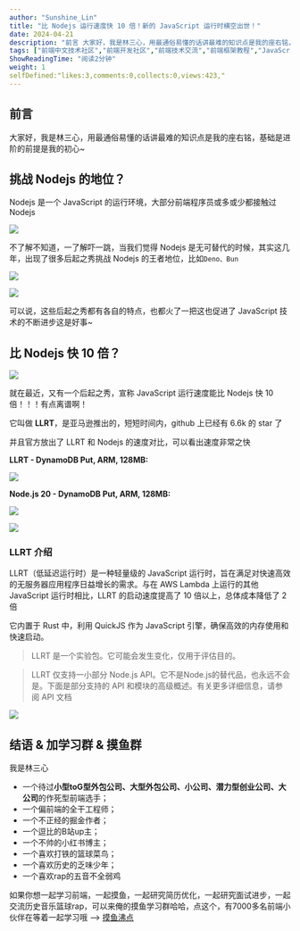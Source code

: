 ```yaml
---
author: "Sunshine_Lin"
title: "比 Nodejs 运行速度快 10 倍！新的 JavaScript 运行时横空出世！"
date: 2024-04-21
description: "前言 大家好，我是林三心，用最通俗易懂的话讲最难的知识点是我的座右铭，基础是进阶的前提是我的初心~ 挑战 Nodejs 的地位？ Nodejs 是一个 JavaScript 的运行环境，大部分前端程序"
tags: ["前端中文技术社区","前端开发社区","前端技术交流","前端框架教程","JavaScript 学习资源","CSS 技巧与最佳实践","HTML5 最新动态","前端工程师职业发展","开源前端项目","前端技术趋势"]
ShowReadingTime: "阅读2分钟"
weight: 1
selfDefined:"likes:3,comments:0,collects:0,views:423,"
---
```

前言
--

大家好，我是林三心，用最通俗易懂的话讲最难的知识点是我的座右铭，基础是进阶的前提是我的初心~

挑战 Nodejs 的地位？
--------------

Nodejs 是一个 JavaScript 的运行环境，大部分前端程序员或多或少都接触过 Nodejs

![](/images/jueJin/72f1d190a2664ec.png)

不了解不知道，一了解吓一跳，当我们觉得 Nodejs 是无可替代的时候，其实这几年，出现了很多后起之秀挑战 Nodejs 的王者地位，比如`Deno、Bun`

![](/images/jueJin/030088c050e64ca.png)

![](/images/jueJin/72e3cfd715c34f1.png)

可以说，这些后起之秀都有各自的特点，也都火了一把这也促进了 JavaScript 技术的不断进步这是好事~

比 Nodejs 快 10 倍？
----------------

![](/images/jueJin/7c6a982b08394e3.png)

就在最近，又有一个后起之秀，宣称 JavaScript 运行速度能比 Nodejs 快 10 倍！！！有点离谱啊！

它叫做 **LLRT**，是亚马逊推出的，短短时间内，github 上已经有 6.6k 的 star 了

并且官方放出了 LLRT 和 Nodejs 的速度对比，可以看出速度非常之快

**LLRT - DynamoDB Put, ARM, 128MB:**

![](/images/jueJin/bfcc9926ea2e40a.png)

**Node.js 20 - DynamoDB Put, ARM, 128MB:**

![](/images/jueJin/0950f4269db544a.png)

![](/images/jueJin/c2584efd5371497.png)

### LLRT 介绍

LLRT（低延迟运行时）是一种轻量级的 JavaScript 运行时，旨在满足对快速高效的无服务器应用程序日益增长的需求。与在 AWS Lambda 上运行的其他 JavaScript 运行时相比，LLRT 的启动速度提高了 10 倍以上，总体成本降低了 2 倍

它内置于 Rust 中，利用 QuickJS 作为 JavaScript 引擎，确保高效的内存使用和快速启动。

> LLRT 是一个实验包。它可能会发生变化，仅用于评估目的。

> LLRT 仅支持一小部分 Node.js API。它不是Node.js的替代品，也永远不会是。下面是部分支持的 API 和模块的高级概述。有关更多详细信息，请参阅 API 文档

![](/images/jueJin/b3f6199129f941d.png)

结语 & 加学习群 & 摸鱼群
---------------

我是林三心

*   一个待过**小型toG型外包公司、大型外包公司、小公司、潜力型创业公司、大公司**的作死型前端选手；
*   一个偏前端的全干工程师；
*   一个不正经的掘金作者；
*   一个逗比的B站up主；
*   一个不帅的小红书博主；
*   一个喜欢打铁的篮球菜鸟；
*   一个喜欢历史的乏味少年；
*   一个喜欢rap的五音不全弱鸡

如果你想一起学习前端，一起摸鱼，一起研究简历优化，一起研究面试进步，一起交流历史音乐篮球rap，可以来俺的摸鱼学习群哈哈，点这个，有7000多名前端小伙伴在等着一起学习哦 --> [摸鱼沸点](https://juejin.cn/pin/7035153948126216206 "https://juejin.cn/pin/7035153948126216206")